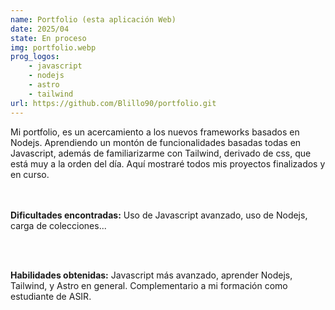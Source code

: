 ```yaml
---
name: Portfolio (esta aplicación Web)
date: 2025/04
state: En proceso
img: portfolio.webp
prog_logos: 
    - javascript
    - nodejs
    - astro
    - tailwind
url: https://github.com/Blillo90/portfolio.git
---
```


Mi portfolio, es un acercamiento a los nuevos frameworks basados en Nodejs. Aprendiendo un montón de funcionalidades basadas todas en Javascript, además de familiarizarme con Tailwind, derivado de css, que está muy a la orden del día. Aquí mostraré todos mis proyectos finalizados y en curso.
<br />
<br />
<br />


**Dificultades encontradas:** Uso de Javascript avanzado, uso de Nodejs, carga de colecciones...

<br />
<br />

**Habilidades obtenidas:** Javascript más avanzado, aprender Nodejs, Tailwind, y Astro en general. Complementario a mi formación como estudiante de ASIR.
